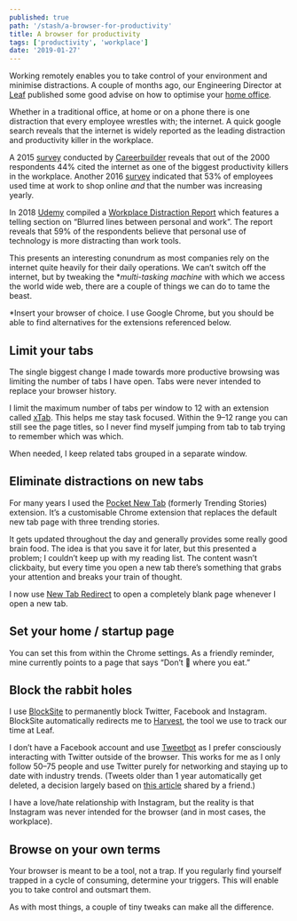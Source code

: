 ```yaml
---
published: true
path: '/stash/a-browser-for-productivity'
title: A browser for productivity
tags: ['productivity', 'workplace']
date: '2019-01-27'
---
```


Working remotely enables you to take control of your environment and minimise distractions. A couple of months ago, our Engineering Director at [Leaf](http://weareleaf.com) published some good advise on how to optimise your [home office](https://medium.com/leaf-software/a-home-office-for-productivity-d23f0aee627b).

Whether in a traditional office, at home or on a phone there is one distraction that every employee wrestles with; the internet. A quick google search reveals that the internet is widely reported as the leading distraction and productivity killer in the workplace.

A 2015 [survey](https://www.careerbuilder.com/share/aboutus/pressreleasesdetail.aspx?sd=6/11/2015&siteid=cbpr&sc_cmp1=cb_pr898_&id=pr898&ed=12/31/2015) conducted by [Careerbuilder](https://www.careerbuilder.com/) reveals that out of the 2000 respondents 44% cited the internet as one of the biggest productivity killers in the workplace. Another 2016 [survey](https://www.careerbuilder.com/share/aboutus/pressreleasesdetail.aspx?sd=11%2f22%2f2016&id=pr978&ed=12%2f31%2f2016) indicated that 53% of employees used time at work to shop online _and_ that the number was increasing yearly.

In 2018 [Udemy](https://www.udemy.com) compiled a [Workplace Distraction Report](https://research.udemy.com/wp-content/uploads/2018/03/FINAL-Udemy_2018_Workplace_Distraction_Report.pdf) which features a telling section on “Blurred lines between personal and work”. The report reveals that 59% of the respondents believe that personal use of technology is more distracting than work tools.

This presents an interesting conundrum as most companies rely on the internet quite heavily for their daily operations. We can’t switch off the internet, but by tweaking the \*_multi-tasking machine_ with which we access the world wide web, there are a couple of things we can do to tame the beast.

\*Insert your browser of choice. I use Google Chrome, but you should be able to find alternatives for the extensions referenced below.

## Limit your tabs

The single biggest change I made towards more productive browsing was limiting the number of tabs I have open. Tabs were never intended to replace your browser history.

I limit the maximum number of tabs per window to 12 with an extension called [xTab](https://chrome.google.com/webstore/detail/xtab/amddgdnlkmohapieeekfknakgdnpbleb?hl=en). This helps me stay task focused. Within the 9–12 range you can still see the page titles, so I never find myself jumping from tab to tab trying to remember which was which.

When needed, I keep related tabs grouped in a separate window.

## Eliminate distractions on new tabs

For many years I used the [Pocket New Tab](https://chrome.google.com/webstore/detail/pocket-new-tab/mlnnopicjonfamklpcdfnbcomdlopmof) (formerly Trending Stories) extension. It’s a customisable Chrome extension that replaces the default new tab page with three trending stories.

It gets updated throughout the day and generally provides some really good brain food. The idea is that you save it for later, but this presented a problem; I couldn’t keep up with my reading list. The content wasn’t clickbaity, but every time you open a new tab there’s something that grabs your attention and breaks your train of thought.

I now use [New Tab Redirect](https://chrome.google.com/webstore/detail/new-tab-redirect/icpgjfneehieebagbmdbhnlpiopdcmna?hl=en) to open a completely blank page whenever I open a new tab.

## Set your home / startup page

You can set this from within the Chrome settings. As a friendly reminder, mine currently points to a page that says “Don’t 💩 where you eat.”

## Block the rabbit holes

I use [BlockSite](https://chrome.google.com/webstore/detail/block-site-website-blocke/eiimnmioipafcokbfikbljfdeojpcgbh) to permanently block Twitter, Facebook and Instagram. BlockSite automatically redirects me to [Harvest](https://www.getharvest.com/), the tool we use to track our time at Leaf.

I don’t have a Facebook account and use [Tweetbot](https://tapbots.com/tweetbot/mac/) as I prefer consciously interacting with Twitter outside of the browser. This works for me as I only follow 50–75 people and use Twitter purely for networking and staying up to date with industry trends. (Tweets older than 1 year automatically get deleted, a decision largely based on [this article](https://ethankaplan.com/i-just-deleted-36000-tweets-91e196dc129f) shared by a friend.)

I have a love/hate relationship with Instagram, but the reality is that Instagram was never intended for the browser (and in most cases, the workplace).

## Browse on your own terms

Your browser is meant to be a tool, not a trap. If you regularly find yourself trapped in a cycle of consuming, determine your triggers. This will enable you to take control and outsmart them.

As with most things, a couple of tiny tweaks can make all the difference.
